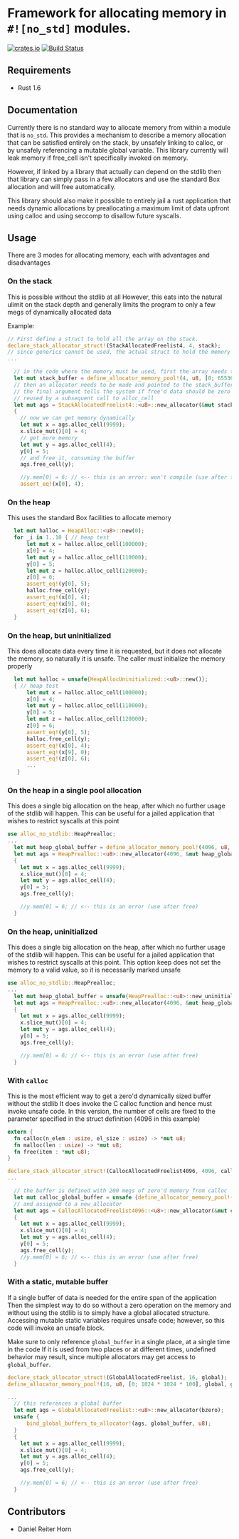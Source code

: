# Framework for allocating memory in `#![no_std]` modules.

[![crates.io](http://meritbadge.herokuapp.com/alloc-no-stdlib)](https://crates.io/crates/alloc-no-stdlib)
[![Build Status](https://travis-ci.org/dropbox/rust-alloc-no-stdlib.svg?branch=master)](https://travis-ci.org/dropbox/rust-alloc-no-stdlib)


## Requirements
 * Rust 1.6

## Documentation
Currently there is no standard way to allocate memory from within a module that is `no_std`.
This provides a mechanism to describe a memory allocation that can be satisfied entirely on
the stack, by unsafely linking to calloc, or by unsafely referencing a mutable global variable.
This library currently will leak memory if free_cell isn't specifically invoked on memory.

However, if linked by a library that actually can depend on the stdlib then that library
can simply pass in a few allocators and use the standard Box allocation and will free automatically.

This library should also make it possible to entirely jail a rust application that needs dynamic
allocations by preallocating a maximum limit of data upfront using calloc and
using seccomp to disallow future syscalls.

## Usage

There are 3 modes for allocating memory, each with advantages and disadvantages

### On the stack
This is possible without the stdlib at all
However, this eats into the natural ulimit on the stack depth and generally
limits the program to only a few megs of dynamically allocated data

Example:

```rust
// First define a struct to hold all the array on the stack.
declare_stack_allocator_struct!(StackAllocatedFreelist4, 4, stack);
// since generics cannot be used, the actual struct to hold the memory must be defined with a macro
...

  // in the code where the memory must be used, first the array needs to be readied
  let mut stack_buffer = define_allocator_memory_pool!(4, u8, [0; 65536], stack);
  // then an allocator needs to be made and pointed to the stack_buffer on the stack
  // the final argument tells the system if free'd data should be zero'd before being
  // reused by a subsequent call to alloc_cell
  let mut ags = StackAllocatedFreelist4::<u8>::new_allocator(&mut stack_buffer, bzero);
  {
    // now we can get memory dynamically
    let mut x = ags.alloc_cell(9999);
    x.slice_mut()[0] = 4;
    // get more memory
    let mut y = ags.alloc_cell(4);
    y[0] = 5;
    // and free it, consuming the buffer
    ags.free_cell(y);

    //y.mem[0] = 6; // <-- this is an error: won't compile (use after free)
    assert_eq!(x[0], 4);
```

### On the heap
This uses the standard Box facilities to allocate memory

```rust
  let mut halloc = HeapAlloc::<u8>::new(0);
  for _i in 1..10 { // heap test
      let mut x = halloc.alloc_cell(100000);
      x[0] = 4;
      let mut y = halloc.alloc_cell(110000);
      y[0] = 5;
      let mut z = halloc.alloc_cell(120000);
      z[0] = 6;
      assert_eq!(y[0], 5);
      halloc.free_cell(y);
      assert_eq!(x[0], 4);
      assert_eq!(x[9], 0);
      assert_eq!(z[0], 6);
  }
```

### On the heap, but uninitialized
This does allocate data every time it is requested, but it does not allocate the
memory, so naturally it is unsafe. The caller must initialize the memory properly

```rust
  let mut halloc = unsafe{HeapAllocUninitialized::<u8>::new()};
  { // heap test
      let mut x = halloc.alloc_cell(100000);
      x[0] = 4;
      let mut y = halloc.alloc_cell(110000);
      y[0] = 5;
      let mut z = halloc.alloc_cell(120000);
      z[0] = 6;
      assert_eq!(y[0], 5);
      halloc.free_cell(y);
      assert_eq!(x[0], 4);
      assert_eq!(x[9], 0);
      assert_eq!(z[0], 6);
      ...
   }
```

### On the heap in a single pool allocation
This does a single big allocation on the heap, after which no further usage of the stdlib
will happen. This can be useful for a jailed application that wishes to restrict syscalls
at this point

```rust
use alloc_no_stdlib::HeapPrealloc;
...
  let mut heap_global_buffer = define_allocator_memory_pool!(4096, u8, [0; 6 * 1024 * 1024], heap);
  let mut ags = HeapPrealloc::<u8>::new_allocator(4096, &mut heap_global_buffer, uninitialized);
  {
    let mut x = ags.alloc_cell(9999);
    x.slice_mut()[0] = 4;
    let mut y = ags.alloc_cell(4);
    y[0] = 5;
    ags.free_cell(y);

    //y.mem[0] = 6; // <-- this is an error (use after free)
  }
```



### On the heap, uninitialized
This does a single big allocation on the heap, after which no further usage of the stdlib
will happen. This can be useful for a jailed application that wishes to restrict syscalls
at this point. This option keep does not set the memory to a valid value, so it is
necessarily marked unsafe

```rust
use alloc_no_stdlib::HeapPrealloc;
...
  let mut heap_global_buffer = unsafe{HeapPrealloc::<u8>::new_uninitialized_memory_pool(6 * 1024 * 1024)};
  let mut ags = HeapPrealloc::<u8>::new_allocator(4096, &mut heap_global_buffer, uninitialized);
  {
    let mut x = ags.alloc_cell(9999);
    x.slice_mut()[0] = 4;
    let mut y = ags.alloc_cell(4);
    y[0] = 5;
    ags.free_cell(y);

    //y.mem[0] = 6; // <-- this is an error (use after free)
  }
```

### With `calloc`
This is the most efficient way to get a zero'd dynamically sized buffer without the stdlib
It does invoke the C calloc function and hence must invoke unsafe code.
In this version, the number of cells are fixed to the parameter specified in the struct definition
(4096 in this example)

```rust
extern {
  fn calloc(n_elem : usize, el_size : usize) -> *mut u8;
  fn malloc(len : usize) -> *mut u8;
  fn free(item : *mut u8);
}

declare_stack_allocator_struct!(CallocAllocatedFreelist4096, 4096, calloc);
...

  // the buffer is defined with 200 megs of zero'd memory from calloc
  let mut calloc_global_buffer = unsafe {define_allocator_memory_pool!(4096, u8, [0; 200 * 1024 * 1024], calloc)};
  // and assigned to a new_allocator
  let mut ags = CallocAllocatedFreelist4096::<u8>::new_allocator(&mut calloc_global_buffer.data, bzero);
  {
    let mut x = ags.alloc_cell(9999);
    x.slice_mut()[0] = 4;
    let mut y = ags.alloc_cell(4);
    y[0] = 5;
    ags.free_cell(y);
    //y.mem[0] = 6; // <-- this is an error (use after free)
  }
```

### With a static, mutable buffer
If a single buffer of data is needed for the entire span of the application
Then the simplest way to do so without a zero operation on
the memory and without using the stdlib is to simply have a global allocated
structure. Accessing mutable static variables requires unsafe code; however,
so this code will invoke an unsafe block.


Make sure to only reference `global_buffer` in a single place, at a single time in the code
If it is used from two places or at different times, undefined behavior may result,
since multiple allocators may get access to `global_buffer`.


```rust
declare_stack_allocator_struct!(GlobalAllocatedFreelist, 16, global);
define_allocator_memory_pool!(16, u8, [0; 1024 * 1024 * 100], global, global_buffer);

...
  // this references a global buffer
  let mut ags = GlobalAllocatedFreelist::<u8>::new_allocator(bzero);
  unsafe {
      bind_global_buffers_to_allocator!(ags, global_buffer, u8);
  }
  {
    let mut x = ags.alloc_cell(9999);
    x.slice_mut()[0] = 4;
    let mut y = ags.alloc_cell(4);
    y[0] = 5;
    ags.free_cell(y);

    //y.mem[0] = 6; // <-- this is an error (use after free)
  }
```


## Contributors
- Daniel Reiter Horn
